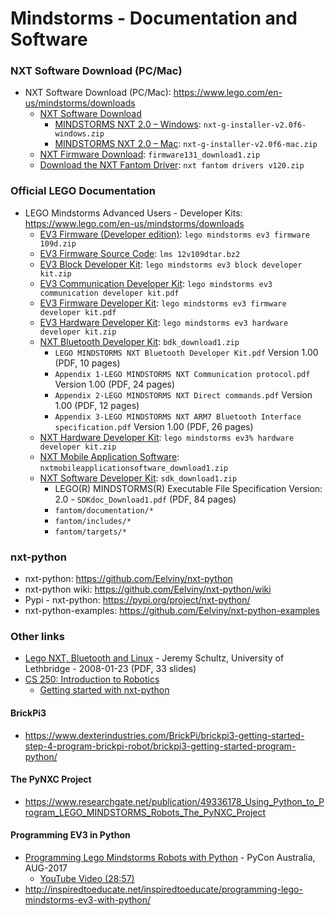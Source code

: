 # Mindstorms - Documentation and Software

### NXT Software Download (PC/Mac)

* NXT Software Download (PC/Mac): <https://www.lego.com/en-us/mindstorms/downloads>
  - [NXT Software Download](https://www.lego.com/en-us/mindstorms/downloads/nxt-software-download)
    - [MINDSTORMS NXT 2.0 – Windows](https://www.lego.com/assets/franchisesites/mindstorms/mac-window-installers/nxt-g-installer-v2.0f6-windows.zip): `nxt-g-installer-v2.0f6-windows.zip`
    - [MINDSTORMS NXT 2.0 – Mac](https://www.lego.com/assets/franchisesites/mindstorms/mac-window-installers/nxt-g-installer-v2.0f6-mac.zip): `nxt-g-installer-v2.0f6-mac.zip`
  - [NXT Firmware Download](https://www.lego.com/r/www/r/mindstorms/-/media/franchises/mindstorms%202014/downloads/firmware%20and%20software/nxt%20software/firmware131_download1.zip): `firmware131_download1.zip`
  - [Download the NXT Fantom Driver](https://www.lego.com/r/www/r/mindstorms/-/media/franchises/mindstorms%202014/downloads/firmware%20and%20software/nxt%20software/nxt%20fantom%20drivers%20v120.zip): `nxt fantom drivers v120.zip`

### Official LEGO Documentation

* LEGO Mindstorms Advanced Users - Developer Kits: <https://www.lego.com/en-us/mindstorms/downloads>
  - [EV3 Firmware (Developer edition)](https://www.lego.com/r/www/r/mindstorms/-/media/franchises/mindstorms%202014/downloads/firmware%20and%20software/advanced/lego%20mindstorms%20ev3%20firmware%20109d.zip): `lego mindstorms ev3 firmware 109d.zip`
  - [EV3 Firmware Source Code](https://www.lego.com/r/www/r/mindstorms/-/media/franchises/mindstorms%202014/downloads/firmware%20and%20software/advanced/lms2012v109dtar.bz2): `lms 12v109dtar.bz2`
  - [EV3 Block Developer Kit](https://www.lego.com/r/www/r/mindstorms/-/media/franchises/mindstorms%202014/downloads/firmware%20and%20software/advanced/lego%20mindstorms%20ev3%20block%20developer%20kit.zip): `lego mindstorms ev3 block developer kit.zip`
  - [EV3 Communication Developer Kit](https://www.lego.com/r/www/r/mindstorms/-/media/franchises/mindstorms%202014/downloads/firmware%20and%20software/advanced/lego%20mindstorms%20ev3%20communication%20developer%20kit.pdf): `lego mindstorms ev3 communication developer kit.pdf`
  - [EV3 Firmware Developer Kit](https://www.lego.com/r/www/r/mindstorms/-/media/franchises/mindstorms%202014/downloads/firmware%20and%20software/advanced/lego%20mindstorms%20ev3%20firmware%20developer%20kit.pdf): `lego mindstorms ev3 firmware developer kit.pdf`
  - [EV3 Hardware Developer Kit](https://www.lego.com/r/www/r/mindstorms/-/media/franchises/mindstorms%202014/downloads/firmware%20and%20software/advanced/lego%20mindstorms%20ev3%20hardware%20developer%20kit.zip): `lego mindstorms ev3 hardware developer kit.zip`
  - [NXT Bluetooth Developer Kit](https://www.lego.com/r/www/r/mindstorms/-/media/franchises/mindstorms%202014/downloads/firmware%20and%20software/nxt%20software/bdk_download1.zip): `bdk_download1.zip`
    - `LEGO MINDSTORMS NXT Bluetooth Developer Kit.pdf` Version 1.00 (PDF, 10 pages)
    - `Appendix 1-LEGO MINDSTORMS NXT Communication protocol.pdf` Version 1.00 (PDF, 24 pages)
    - `Appendix 2-LEGO MINDSTORMS NXT Direct commands.pdf` Version 1.00 (PDF, 12 pages)
    - `Appendix 3-LEGO MINDSTORMS NXT ARM7 Bluetooth Interface specification.pdf` Version 1.00 (PDF, 26 pages)
  - [NXT Hardware Developer Kit](https://www.lego.com/r/www/r/mindstorms/-/media/franchises/mindstorms%202014/downloads/firmware%20and%20software/advanced/lego%20mindstorms%20ev3%20hardware%20developer%20kit.zip): `lego mindstorms ev3% hardware developer kit.zip`
  - [NXT Mobile Application Software](https://www.lego.com/r/www/r/mindstorms/-/media/franchises/mindstorms%202014/downloads/firmware%20and%20software/nxt%20software/nxtmobileapplicationsoftware_download1.zip): `nxtmobileapplicationsoftware_download1.zip`
  - [NXT Software Developer Kit](https://www.lego.com/r/www/r/mindstorms/-/media/franchises/mindstorms%202014/downloads/firmware%20and%20software/nxt%20software/sdk_download1.zip): `sdk_download1.zip`
    - LEGO(R) MINDSTORMS(R) Executable File Specification Version: 2.0 - `SDKdoc_Download1.pdf` (PDF, 84 pages)
    - `fantom/documentation/*`
    - `fantom/includes/*`
    - `fantom/targets/*`

### nxt-python

* nxt-python: <https://github.com/Eelviny/nxt-python>
* nxt-python wiki: <https://github.com/Eelviny/nxt-python/wiki>
* Pypi - nxt-python: <https://pypi.org/project/nxt-python/>
* nxt-python-examples: <https://github.com/Eelviny/nxt-python-examples>

### Other links

* [Lego NXT, Bluetooth and Linux](https://pdfs.semanticscholar.org/presentation/a1e6/e85b1157cec1ff507a6a78930878019f05cf.pdf)  - Jeremy Schultz, University of Lethbridge - 2008-01-23 (PDF, 33 slides)
* [CS 250: Introduction to Robotics](http://home.wlu.edu/~levys/courses/csci250s2013/)
  - [Getting started with nxt-python](http://home.wlu.edu/~levys/courses/csci250s2013/nxt_python.html)

#### BrickPi3

* <https://www.dexterindustries.com/BrickPi/brickpi3-getting-started-step-4-program-brickpi-robot/brickpi3-getting-started-program-python/>

#### The PyNXC Project

* <https://www.researchgate.net/publication/49336178_Using_Python_to_Program_LEGO_MINDSTORMS_Robots_The_PyNXC_Project>

#### Programming EV3 in Python

* [Programming Lego Mindstorms Robots with Python](https://2017.pycon-au.org/schedule/presentation/6/) - PyCon Australia, AUG-2017
  - [YouTube Video (28:57)](https://www.youtube.com/watch?v=kyfbYv6eZQQ)
* <http://inspiredtoeducate.net/inspiredtoeducate/programming-lego-mindstorms-ev3-with-python/>

<!--  EOF -->
